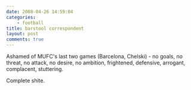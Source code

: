 ```yaml
---
date: 2008-04-26 14:59:04
categories:
    - football
title: barstool correspondent
layout: post
comments: true
---
```

Ashamed of MUFC's last two games (Barcelona, Chelski) - no goals, no
threat, no attack, no desire, no ambition, frightened, defensive,
arrogant, complacent, stuttering.

Complete shite.
